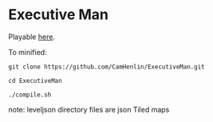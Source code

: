 # Executive Man
Playable [here](http://executive-man.com/).

To minified:
```
git clone https://github.com/CamHenlin/ExecutiveMan.git

cd ExecutiveMan

./compile.sh
```

note: leveljson directory files are json Tiled maps